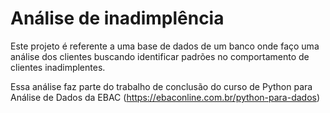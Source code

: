 # Análise de inadimplência

Este projeto é referente a uma base de dados de um banco onde faço uma análise dos clientes buscando identificar padrões no comportamento de clientes inadimplentes.

Essa análise faz parte do trabalho de conclusão do curso de Python para Análise de Dados da EBAC (https://ebaconline.com.br/python-para-dados)
